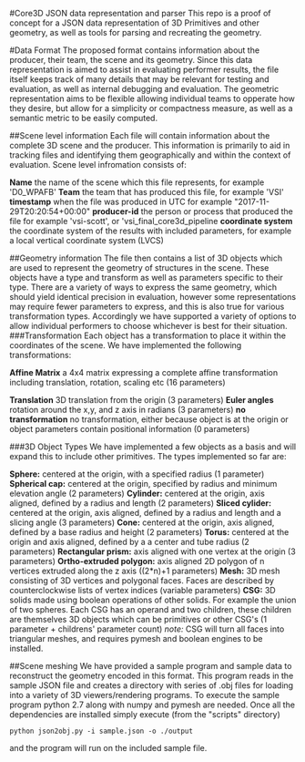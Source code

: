 #Core3D JSON data representation and parser
This repo is a proof of concept for a JSON data representation of 3D Primitives and other geometry, as well as tools for parsing and recreating the geometry.

#Data Format
The proposed format contains information about the producer, their team, the scene and its geometry. Since this data representation is aimed to assist in evaluating performer results, the file itself keeps track of many details that may be relevant for testing and evaluation, as well as internal debugging and evaluation. The geometric representation aims to be flexible allowing individual teams to opperate how they desire, but allow for a simplicity or compactness measure, as well as a semantic metric to be easily computed.

##Scene level information
Each file will contain information about the complete 3D scene and the producer. This information is primarily to aid in tracking files and identifying them geographically and within the context of evaluation.
Scene level infromation consists of:

**Name** the name of the scene which this file represents, for example 'D0_WPAFB'
**Team** the team that has produced this file, for example 'VSI'
**timestamp**  when the file was produced in UTC for example "2017-11-29T20:20:54+00:00"
**producer-id** the person or process that produced the file for example 'vsi-scott', or 'vsi\_final\_core3d\_pipeline
**coordinate system** the coordinate system of the results with included parameters, for example a local vertical coordinate system (LVCS)

##Geometry information
The file then contains a list of 3D objects which are used to represent the geometry of structures in the scene. These objects have a type and transform as well as parameters specific to their type. There are a variety of ways to express the same geometry, which should yield identical precision in evaluation, however some representations may require fewer parameters to express, and this is also true for various transformation types. Accordingly we have supported a variety of options to allow individual performers to choose whichever is best for their situation.
###Transformation
Each object has a transformation to place it within the coordinates of the scene. We have implemented the following transformations:

**Affine Matrix** a 4x4 matrix expressing a complete affine transformation including translation, rotation, scaling etc (16 parameters)

**Translation** 3D translation from the origin (3 parameters)
**Euler angles** rotation around the x,y, and z axis in radians (3 parameters)
**no transformation** no transformation, either because object is at the origin or object parameters contain positional information (0 parameters)

###3D Object Types
We have implemented a few objects as a basis and will expand this to include other primitives. The types implemented so far are:

**Sphere:** centered at the origin, with a specified radius (1 parameter)
**Spherical cap:** centered at the origin, specified by radius and minimum elevation angle (2 parameters)
**Cylinder:** centered at the origin, axis aligned, defined by a radius and length (2 parameters)
**Sliced cylider:** centered at the origin, axis aligned, defined by a radius and length and a slicing angle (3 parameters)
**Cone:** centered at the origin, axis aligned, defined by a base radius and height (2 parameters)
**Torus:** centered at the origin and axis aligned, defined by a a center and tube radius (2 parameters)
**Rectangular prism:** axis aligned with one vertex at the origin (3 parameters)
**Ortho-extruded polygon:** axis aligned 2D polygon of n vertices extruded along the z axis ((2*n)+1 parameters)
**Mesh:** 3D mesh consisting of 3D vertices and polygonal faces. Faces are described by counterclockwise lists of vertex indices (variable parameters)
**CSG:** 3D solids made using boolean operations of other solids. For example the union of two spheres. Each CSG has an operand and two children, these children are themselves 3D objects which can be primitives or other CSG's (1 parameter + childrens' parameter count) _note:_ CSG will turn all faces into triangular meshes, and requires pymesh and boolean engines to be installed.

##Scene meshing
We have provided a sample program and sample data to reconstruct the geometry encoded in this format. This program reads in the sample JSON file and creates a directory with series of .obj files for loading into a variety of 3D viewers/rendering programs. To execute the sample program python 2.7 along with numpy and pymesh are needed. Once all the dependencies are installed simply execute (from the "scripts" directory)

```
python json2obj.py -i sample.json -o ./output
```

and the program will run on the included sample file.
